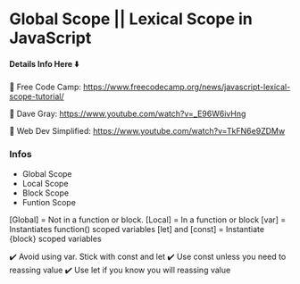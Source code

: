 # Global Scope || Lexical Scope in JavaScript

#### Details Info Here ⬇️

🚀 Free Code Camp: https://www.freecodecamp.org/news/javascript-lexical-scope-tutorial/

🚀 Dave Gray: https://www.youtube.com/watch?v=_E96W6ivHng

🚀 Web Dev Simplified: https://www.youtube.com/watch?v=TkFN6e9ZDMw

### Infos

- Global Scope
- Local Scope
- Block Scope
- Funtion Scope

[Global] = Not in a function or block.
[Local] = In a function or block
[var] = Instantiates function() scoped variables
[let] and [const] = Instantiate {block} scoped variables

✔️ Avoid using var. Stick with const and let
✔️ Use const unless you need to reassing value
✔️ Use let if you know you will reassing value


